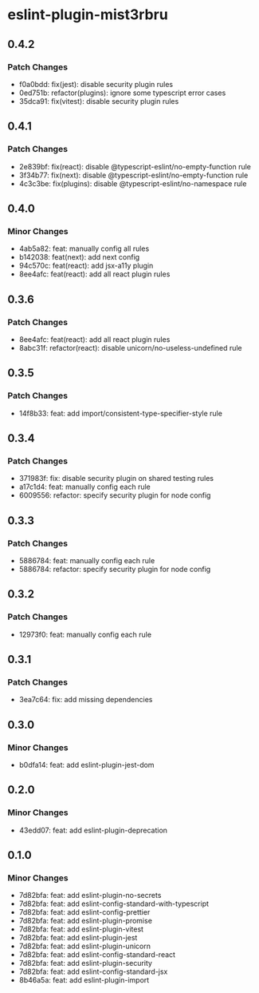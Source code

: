 # eslint-plugin-mist3rbru

## 0.4.2

### Patch Changes

- f0a0bdd: fix(jest): disable security plugin rules
- 0ed751b: refactor(plugins): ignore some typescript error cases
- 35dca91: fix(vitest): disable security plugin rules

## 0.4.1

### Patch Changes

- 2e839bf: fix(react): disable @typescript-eslint/no-empty-function rule
- 3f34b77: fix(next): disable @typescript-eslint/no-empty-function rule
- 4c3c3be: fix(plugins): disable @typescript-eslint/no-namespace rule

## 0.4.0

### Minor Changes

- 4ab5a82: feat: manually config all rules
- b142038: feat(next): add next config
- 94c570c: feat(react): add jsx-a11y plugin
- 8ee4afc: feat(react): add all react plugin rules

## 0.3.6

### Patch Changes

- 8ee4afc: feat(react): add all react plugin rules
- 8abc31f: refactor(react): disable unicorn/no-useless-undefined rule

## 0.3.5

### Patch Changes

- 14f8b33: feat: add import/consistent-type-specifier-style rule

## 0.3.4

### Patch Changes

- 371983f: fix: disable security plugin on shared testing rules
- a17c1d4: feat: manually config each rule
- 6009556: refactor: specify security plugin for node config

## 0.3.3

### Patch Changes

- 5886784: feat: manually config each rule
- 5886784: refactor: specify security plugin for node config

## 0.3.2

### Patch Changes

- 12973f0: feat: manually config each rule

## 0.3.1

### Patch Changes

- 3ea7c64: fix: add missing dependencies

## 0.3.0

### Minor Changes

- b0dfa14: feat: add eslint-plugin-jest-dom

## 0.2.0

### Minor Changes

- 43edd07: feat: add eslint-plugin-deprecation

## 0.1.0

### Minor Changes

- 7d82bfa: feat: add eslint-plugin-no-secrets
- 7d82bfa: feat: add eslint-config-standard-with-typescript
- 7d82bfa: feat: add eslint-config-prettier
- 7d82bfa: feat: add eslint-plugin-promise
- 7d82bfa: feat: add eslint-plugin-vitest
- 7d82bfa: feat: add eslint-plugin-jest
- 7d82bfa: feat: add eslint-plugin-unicorn
- 7d82bfa: feat: add eslint-config-standard-react
- 7d82bfa: feat: add eslint-plugin-security
- 7d82bfa: feat: add eslint-config-standard-jsx
- 8b46a5a: feat: add eslint-plugin-import
